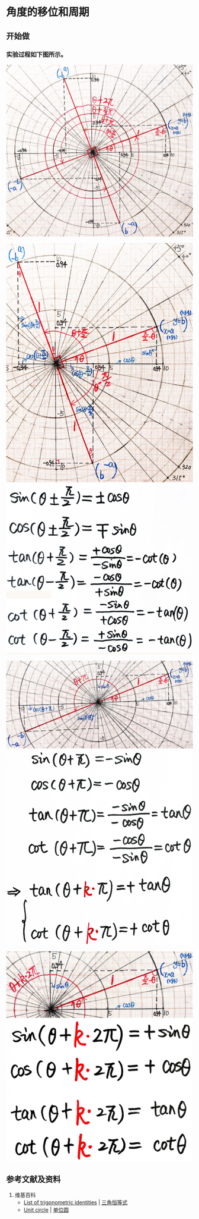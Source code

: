 # 角度的移位和周期

## 开始做

### 实验过程如下图所示。

![](/images/欧几里得几何/三角学/三角恒等式/角度的移位和周期/1a1.jpg)

![](/images/欧几里得几何/三角学/三角恒等式/角度的移位和周期/2a1.jpg)
![](/images/欧几里得几何/三角学/三角恒等式/角度的移位和周期/2a2.jpg)

![](/images/欧几里得几何/三角学/三角恒等式/角度的移位和周期/3a1.jpg)
![](/images/欧几里得几何/三角学/三角恒等式/角度的移位和周期/3a2.jpg)

![](/images/欧几里得几何/三角学/三角恒等式/角度的移位和周期/4a1.jpg)
![](/images/欧几里得几何/三角学/三角恒等式/角度的移位和周期/4a2.jpg)

## 参考文献及资料

1. 维基百科
	- [List of trigonometric identities](https://en.wikipedia.org/wiki/List_of_trigonometric_identities) | [三角恒等式](https://zh.wikipedia.org/wiki/%E4%B8%89%E8%A7%92%E6%81%92%E7%AD%89%E5%BC%8F#%E8%A7%92%E7%9A%84%E5%92%8C%E5%B7%AE%E6%81%92%E7%AD%89%E5%BC%8F) 
	- [Unit circle](https://en.wikipedia.org/wiki/Unit_circle) | [单位圆](https://zh.wikipedia.org/wiki/单位圆) 



